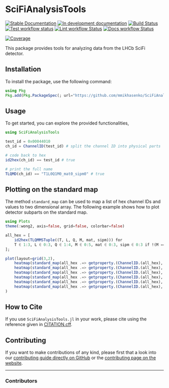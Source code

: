 # SciFiAnalysisTools

[![Stable Documentation](https://img.shields.io/badge/docs-stable-blue.svg)](https://mmikhasenko.github.io/SciFiAnalysisTools.jl/stable)
[![In development documentation](https://img.shields.io/badge/docs-dev-blue.svg)](https://mmikhasenko.github.io/SciFiAnalysisTools.jl/dev)
[![Build Status](https://github.com/mmikhasenko/SciFiAnalysisTools.jl/workflows/Test/badge.svg)](https://github.com/mmikhasenko/SciFiAnalysisTools.jl/actions)
[![Test workflow status](https://github.com/mmikhasenko/SciFiAnalysisTools.jl/actions/workflows/Test.yml/badge.svg?branch=main)](https://github.com/mmikhasenko/SciFiAnalysisTools.jl/actions/workflows/Test.yml?query=branch%3Amain)
[![Lint workflow Status](https://github.com/mmikhasenko/SciFiAnalysisTools.jl/actions/workflows/Lint.yml/badge.svg?branch=main)](https://github.com/mmikhasenko/SciFiAnalysisTools.jl/actions/workflows/Lint.yml?query=branch%3Amain)
[![Docs workflow Status](https://github.com/mmikhasenko/SciFiAnalysisTools.jl/actions/workflows/Docs.yml/badge.svg?branch=main)](https://github.com/mmikhasenko/SciFiAnalysisTools.jl/actions/workflows/Docs.yml?query=branch%3Amain)

[![Coverage](https://codecov.io/gh/mmikhasenko/SciFiAnalysisTools.jl/branch/main/graph/badge.svg)](https://codecov.io/gh/mmikhasenko/SciFiAnalysisTools.jl)

This package provides tools for analyzing data from the LHCb SciFi detector.

## Installation

To install the package, use the following command:

```julia
using Pkg
Pkg.add(Pkg.PackageSpec(; url="https://github.com/mmikhasenko/SciFiAnalysisTools.jl.git"))
```

## Usage

To get started, you can explore the provided functionalities,

```julia
using SciFiAnalysisTools

test_id = 0x00044010
ch_id = ChannelID(test_id) # split the channel ID into physical parts

# code back to hex
id2hex(ch_id) == test_id # true

# print the full name
TLQMD(ch_id) == "T1L0Q1M0_mat0_sipm0" # true
```

## Plotting on the standard map

The method `standard_map` can be used to map a list of hex channel IDs and values to two dimensional array.
The following example shows how to plot detector subparts on the standard map.

```julia
using Plots
theme(:wong2, axis=false, grid=false, colorbar=false)

all_hex = [
    id2hex(TLQMMSTuple((T, L, Q, M, mat, sipm))) for
    T ∈ 1:3, L ∈ 0:3, Q ∈ 1:4, M ∈ 0:5, mat ∈ 0:3, sipm ∈ 0:3 if !(M == 5 && T in [1, 2])
];

plot(layout=grid(3,2),
    heatmap(standard_map(all_hex .=> getproperty.(ChannelID.(all_hex), :_station))),
    heatmap(standard_map(all_hex .=> getproperty.(ChannelID.(all_hex), :_module))),
    heatmap(standard_map(all_hex .=> getproperty.(ChannelID.(all_hex), :_quarter))),
    heatmap(standard_map(all_hex .=> getproperty.(ChannelID.(all_hex), :_layer))),
    heatmap(standard_map(all_hex .=> getproperty.(ChannelID.(all_hex), :_mat))),
    heatmap(standard_map(all_hex .=> getproperty.(ChannelID.(all_hex), :_sipm)))
)
```

## How to Cite

If you use `SciFiAnalysisTools.jl` in your work,
please cite using the reference given in [CITATION.cff](https://github.com/mmikhasenko/SciFiAnalysisTools.jl/blob/main/CITATION.cff).

## Contributing

If you want to make contributions of any kind, please first that a look into our [contributing guide directly on GitHub](docs/src/90-contributing.md) or the [contributing page on the website](https://mmikhasenko.github.io/SciFiAnalysisTools.jl/dev/90-contributing/).

---

### Contributors

<!-- ALL-CONTRIBUTORS-LIST:START - Do not remove or modify this section -->
<!-- prettier-ignore-start -->
<!-- markdownlint-disable -->

<!-- markdownlint-restore -->
<!-- prettier-ignore-end -->

<!-- ALL-CONTRIBUTORS-LIST:END -->
